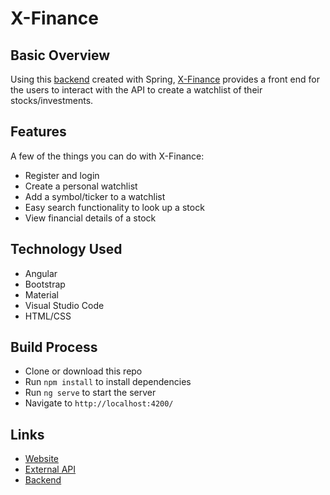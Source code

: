 # X-Finance

## Basic Overview
Using this [backend](https://github.com/xandernguyen313/watchlist-api) created with Spring, [X-Finance](https://watchlist-angular-frontend.herokuapp.com/) provides a front end for the users to interact with the API to create a watchlist of their stocks/investments. 

## Features
A few of the things you can do with X-Finance:
- Register and login
- Create a personal watchlist
- Add a symbol/ticker to a watchlist
- Easy search functionality to look up a stock
- View financial details of a stock

## Technology Used
- Angular
- Bootstrap
- Material
- Visual Studio Code
- HTML/CSS

## Build Process
- Clone or download this repo
- Run ```npm install``` to install dependencies
- Run ```ng serve``` to start the server
- Navigate to ```http://localhost:4200/```



## Links
- [Website](https://watchlist-angular-frontend.herokuapp.com/)
- [External API](https://finnhub.io/docs/api)
- [Backend](https://github.com/xandernguyen313/watchlist-api)
